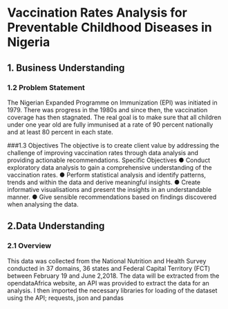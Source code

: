 # Vaccination Rates Analysis for Preventable Childhood Diseases in Nigeria

## 1. Business Understanding
### 1.2 Problem Statement
The Nigerian Expanded Programme on Immunization (EPI) was initiated in 1979. There was
progress in the 1980s and since then, the vaccination coverage has then stagnated. The real
goal is to make sure that all children under one year old are fully immunised at a rate of 90
percent nationally and at least 80 percent in each state.

###1.3 Objectives
The objective is to create client value by addressing the challenge of improving vaccination
rates through data analysis and providing actionable recommendations.
Specific Objectives
● Conduct exploratory data analysis to gain a comprehensive understanding of the
vaccination rates.
● Perform statistical analysis and identify patterns, trends and within the data and
derive meaningful insights.
● Create informative visualisations and present the insights in an understandable
manner.
● Give sensible recommendations based on findings discovered when analysing the
data.

## 2.Data Understanding
### 2.1 Overview
This data was collected from the National Nutrition and Health Survey conducted in 37 domains, 36 states and Federal Capital Territory (FCT) between February 19 and June 2,2018. The data will be extracted from the opendataAfrica website, an API was provided to extract the data for an analysis.
I then imported the necessary libraries for loading of the dataset using the API; requests, json and pandas
